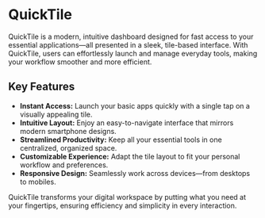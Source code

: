 # QuickTile

QuickTile is a modern, intuitive dashboard designed for fast access to your essential applications—all presented in a sleek, tile-based interface. With QuickTile, users can effortlessly launch and manage everyday tools, making your workflow smoother and more efficient.

## Key Features

- **Instant Access:** Launch your basic apps quickly with a single tap on a visually appealing tile.
- **Intuitive Layout:** Enjoy an easy-to-navigate interface that mirrors modern smartphone designs.
- **Streamlined Productivity:** Keep all your essential tools in one centralized, organized space.
- **Customizable Experience:** Adapt the tile layout to fit your personal workflow and preferences.
- **Responsive Design:** Seamlessly work across devices—from desktops to mobiles.

QuickTile transforms your digital workspace by putting what you need at your fingertips, ensuring efficiency and simplicity in every interaction.
